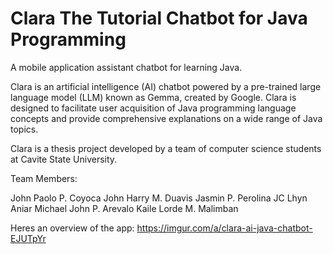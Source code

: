 # Clara The Tutorial Chatbot for Java Programming

A mobile application assistant chatbot for learning Java.

Clara is an artificial intelligence (AI) chatbot powered by a pre-trained large language model (LLM) known as Gemma, created by Google. Clara is designed to facilitate user acquisition of Java programming language concepts and provide comprehensive explanations on a wide range of Java topics.

Clara is a thesis project developed by a team of computer science students at Cavite State University.

Team Members:

John Paolo P. Coyoca
John Harry M. Duavis
Jasmin P. Perolina
JC Lhyn Aniar
Michael John P. Arevalo
Kaile Lorde M. Malimban

Heres an overview of the app: https://imgur.com/a/clara-ai-java-chatbot-EJUTpYr
